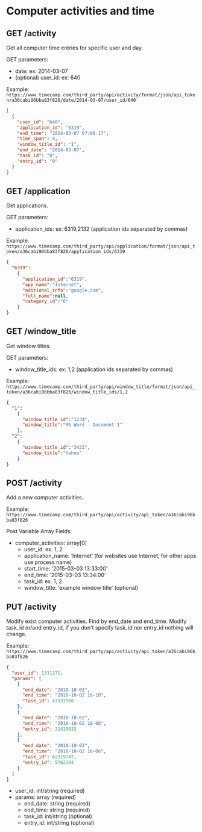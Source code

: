 Computer activities and time
======

GET /activity
----------

Get all computer time entries for specific user and day.

GET parameters:
* date: ex: 2014-03-07
* (optional) user_id: ex: 640

Example:
`https://www.timecamp.com/third_party/api/activity/format/json/api_token/a36cabi96bba83f826/date/2014-03-07/user_id/640`

```json
[
  {
    "user_id": "640",
    "application_id": "6319",
    "end_time": "2014-03-07 07:08:17",
    "time_span": 8,
    "window_title_id": "1",
    "end_date": "2014-03-07",
    "task_id": "0",
    "entry_id": "0"
  }
]
```

GET /application
----------

Get applications.

GET parameters:
* application_ids: ex: 6319,2132 (application ids separated by commas)

Example:
`https://www.timecamp.com/third_party/api/application/format/json/api_token/a36cabi96bba83f826/application_ids/6319`

```json
{
  "6319":
    {
      "application_id":"6319",
      "app_name":"Internet",
      "aditional_info":"google.com",
      "full_name":null,
      "category_id":"6"
    }
}
```

GET /window_title
----------

Get window titles.

GET parameters:
* window_title_ids: ex: 1,2 (application ids separated by commas)

Example:
`https://www.timecamp.com/third_party/api/window_title/format/json/api_token/a36cabi96bba83f826/window_title_ids/1,2`

```json
{
  "1":
    {
      "window_title_id":"1234",
      "window_title":"MS Word - Document 1"
    },
  "2":
    {
      "window_title_id":"3423",
      "window_title":"Yahoo"
    }
}
```

POST /activity
----------

Add a new computer activities.

Example:
`https://www.timecamp.com/third_party/api/activity/api_token/a36cabi96bba83f826`

Post Variable Array Fields:
* computer_activities: array[0]
    * user_id: ex. 1, 2
    * application_name: ‘Internet‘ (for websites use Internet, for other apps use process name)
    * start_time: ‘2015-03-03 13:33:00’
    * end_time: ‘2015-03-03 13:34:00’
    * task_id: ex. 1, 2
    * window_title: ‘example window title’ (optional)


PUT /activity
----------

Modify exist computer activities. Find by end_date and end_time. 
Modify task_id or/and entry_id, if you don't specify task_id nor entry_id nothing will change.

Example:
`https://www.timecamp.com/third_party/api/activity/api_token/a36cabi96bba83f826`

```json
{
  "user_id": 1311371,
  "params": [
    {
      "end_date": "2018-10-02",
      "end_time": "2018-10-02 16-10",
      "task_id": 47331900
    },
    {
      "end_date": "2018-10-02",
      "end_time": "2018-10-02 16-08",
      "entry_id": 32410032
    },
    {
      "end_date": "2018-10-02",
      "end_time": "2018-10-02 16-06",
      "task_id": 62319747,
      "entry_id": 5762184
    }
  ]
}
```

* user_id: int/string (required)
* params: array (required)
    * end_date: string (required)
    * end_time: string (required)
    * task_id: int/string (optional)
    * entry_id: int/string (optional)